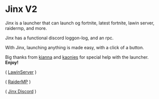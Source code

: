 # Jinx V2


Jinx is a launcher that can launch og fortnite, latest fortnite, lawin server, raidermp, and more.

Jinx has a functional discord loggon-log, and an rpc.

With Jinx, launching anything is made easy, with a click of a button.

Big thanks from [kianna](https://twitter.com/AyeItsAxi) and [kaonies](https://twitter.com/kaoniesqt) for special help with the launcher. **Enjoy!**




( [LawinServer](https://discord.gg/DrBFtycCYg) )


( [RaiderMP](https://github.com/kem0x/raider3.5) )


( [Jinx Discord](https://discord.gg/TW9M9CHKwW) )
